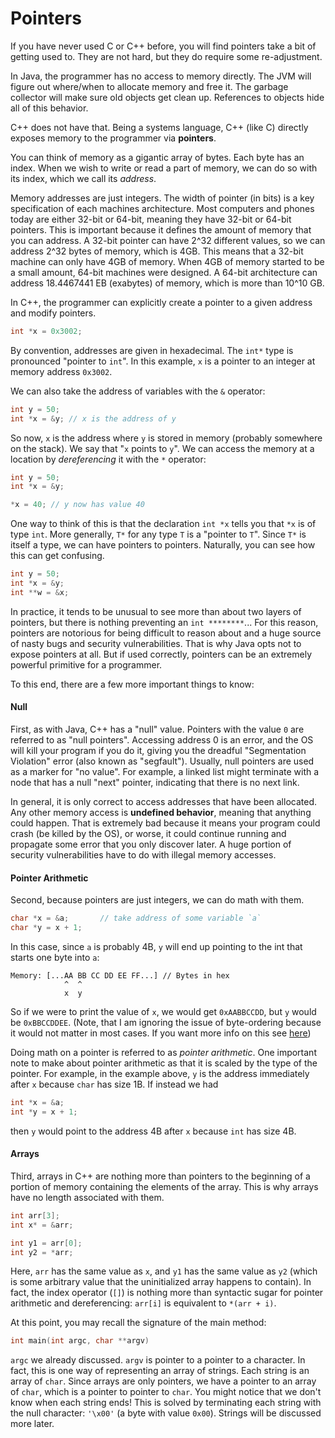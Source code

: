 # Pointers

If you have never used C or C++ before, you will find pointers take a bit of
getting used to. They are not hard, but they do require some re-adjustment.

In Java, the programmer has no access to memory directly. The JVM will figure
out where/when to allocate memory and free it. The garbage collector will make
sure old objects get clean up. References to objects hide all of this behavior.

C++ does not have that. Being a systems language, C++ (like C) directly exposes
memory to the programmer via **pointers**.

You can think of memory as a gigantic array of bytes. Each byte has an index.
When we wish to write or read a part of memory, we can do so with its index,
which we call its _address_.

Memory addresses are just integers. The width of pointer (in bits) is a key
specification of each machines architecture. Most computers and phones today are
either 32-bit or 64-bit, meaning they have 32-bit or 64-bit pointers. This is
important because it defines the amount of memory that you can address. A 32-bit
pointer can have 2^32 different values, so we can address 2^32 bytes of memory,
which is 4GB. This means that a 32-bit machine can only have 4GB of memory.
When 4GB of memory started to be a small amount, 64-bit machines were designed.
A 64-bit architecture can address 18.4467441 EB (exabytes) of memory, which is
more than 10^10 GB.

In C++, the programmer can explicitly create a pointer to a given address and
modify pointers.

```cpp
int *x = 0x3002;
```

By convention, addresses are given in hexadecimal. The `int*` type is pronounced
"pointer to `int`". In this example, `x` is a pointer to an integer at memory
address `0x3002`.

We can also take the address of variables with the `&` operator:
```cpp
int y = 50;
int *x = &y; // x is the address of y
```

So now, `x` is the address where `y` is stored in memory (probably somewhere on
the stack). We say that "`x` points to `y`". We can access the memory at a
location by _dereferencing_ it with the `*` operator:

```cpp
int y = 50;
int *x = &y;

*x = 40; // y now has value 40
```

One way to think of this is that the declaration `int *x` tells you that `*x` is
of type `int`. More generally, `T*` for any type `T` is a "pointer to `T`".
Since `T*` is itself a type, we can have pointers to pointers. Naturally, you
can see how this can get confusing.

```cpp
int y = 50;
int *x = &y;
int **w = &x;
```

In practice, it tends to be unusual to see more than about two layers of
pointers, but there is nothing preventing an `int ********`... For this reason,
pointers are notorious for being difficult to reason about and a huge source of
nasty bugs and security vulnerabilities. That is why Java opts not to expose
pointers at all. But if used correctly, pointers can be an extremely powerful
primitive for a programmer.

To this end, there are a few more important things to know:

#### Null

First, as with Java, C++ has a "null" value. Pointers with the value `0` are
referred to as "null pointers". Accessing address 0 is an error, and the OS will
kill your program if you do it, giving you the dreadful "Segmentation Violation"
error (also known as "segfault"). Usually, null pointers are used as a marker
for "no value". For example, a linked list might terminate with a node that has
a null "next" pointer, indicating that there is no next link.

In general, it is only correct to access addresses that have been allocated. Any
other memory access is **undefined behavior**, meaning that anything could
happen. That is extremely bad because it means your program could crash (be
killed by the OS), or worse, it could continue running and propagate some error
that you only discover later. A huge portion of security vulnerabilities have to
do with illegal memory accesses.

#### Pointer Arithmetic

Second, because pointers are just integers, we can do math with them.
```cpp
char *x = &a;       // take address of some variable `a`
char *y = x + 1;
```

In this case, since `a` is probably 4B, `y` will end up pointing to the int that
starts one byte into `a`:

```
Memory: [...AA BB CC DD EE FF...] // Bytes in hex
            ^  ^
            x  y
```

So if we were to print the value of `x`, we would get `0xAABBCCDD`, but `y`
would be `0xBBCCDDEE`. (Note, that I am ignoring the issue of byte-ordering
because it would not matter in most cases. If you want more info on this see
[here](https://en.wikipedia.org/wiki/Endianness))

Doing math on a pointer is referred to as _pointer arithmetic_. One important
note to make about pointer arithmetic as that it is scaled by the type of the
pointer. For example, in the example above, `y` is the address immediately after
`x` because `char` has size 1B. If instead we had
```cpp
int *x = &a;
int *y = x + 1;
```
then `y` would point to the address 4B after `x` because `int` has size 4B.

#### Arrays

Third, arrays in C++ are nothing more than pointers to the beginning of a
portion of memory containing the elements of the array. This is why arrays have
no length associated with them.

```cpp
int arr[3];
int x* = &arr;

int y1 = arr[0];
int y2 = *arr;
```

Here, `arr` has the same value as `x`, and `y1` has the same value as `y2`
(which is some arbitrary value that the uninitialized array happens to contain).
In fact, the index operator (`[]`) is nothing more than syntactic sugar for
pointer arithmetic and dereferencing: `arr[i]` is equivalent to `*(arr + i)`.


At this point, you may recall the signature of the main method:
```cpp
int main(int argc, char **argv)
```

`argc` we already discussed. `argv` is pointer to a pointer to a character. In
fact, this is one way of representing an array of strings. Each string is an
array of `char`. Since arrays are only pointers, we have a pointer to an array
of `char`, which is a pointer to pointer to `char`. You might notice that we
don't know when each string ends! This is solved by terminating each string with
the null character: `'\x00'` (a byte with value `0x00`). Strings will be
discussed more later.
